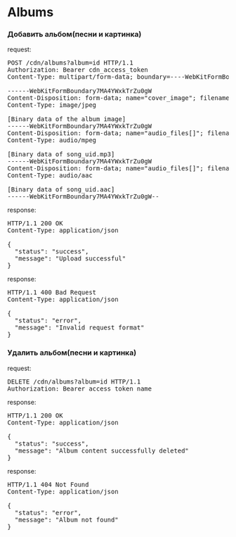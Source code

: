 <h1>Albums</h1>

<h3>Добавить альбом(песни и картинка)</h3>
<p>request:</p>
<pre>
POST /cdn/albums?album=id HTTP/1.1
Authorization: Bearer cdn_access_token
Content-Type: multipart/form-data; boundary=----WebKitFormBoundary7MA4YWxkTrZu0gW<br>
------WebKitFormBoundary7MA4YWxkTrZu0gW
Content-Disposition: form-data; name="cover_image"; filename="album_uid.jpg"
Content-Type: image/jpeg<br>
[Binary data of the album image]
------WebKitFormBoundary7MA4YWxkTrZu0gW
Content-Disposition: form-data; name="audio_files[]"; filename="song_uid.mp3"
Content-Type: audio/mpeg<br>
[Binary data of song_uid.mp3]
------WebKitFormBoundary7MA4YWxkTrZu0gW
Content-Disposition: form-data; name="audio_files[]"; filename="song_uid.aac"
Content-Type: audio/aac<br>
[Binary data of song_uid.aac]
------WebKitFormBoundary7MA4YWxkTrZu0gW--
</pre>
<p>response:</p>
<pre>
HTTP/1.1 200 OK
Content-Type: application/json<br>
{
  "status": "success",
  "message": "Upload successful"
}
</pre>
<p>response:</p>
<pre>
HTTP/1.1 400 Bad Request
Content-Type: application/json<br>
{
  "status": "error",
  "message": "Invalid request format"
}
</pre>

<h3>Удалить альбом(песни и картинка)</h3>
<p>request:</p>
<pre>
DELETE /cdn/albums?album=id HTTP/1.1
Authorization: Bearer access_token_name
</pre>
<p>response:</p>
<pre>
HTTP/1.1 200 OK
Content-Type: application/json<br>
{
  "status": "success",
  "message": "Album content successfully deleted"
}
</pre>
<p>response:</p>
<pre>
HTTP/1.1 404 Not Found
Content-Type: application/json<br>
{
  "status": "error",
  "message": "Album not found"
}
</pre>

